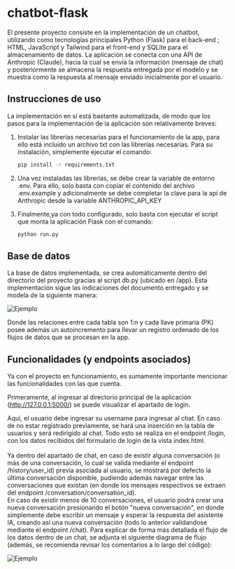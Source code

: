# chatbot-flask
El presente proyecto consiste en la implementación de un chatbot, utilizando como tecnologías principales Python (Flask) para el back-end ; HTML, JavaScript y Tailwind para el front-end y SQLite para el almacenamiento de datos. La aplicación se conecta con una API de Anthropic (Claude), hacia la cual se envía la información (mensaje de chat) y posteriormente se almacena la respuesta entregada por el modelo y se muestra como la respuesta al mensaje enviado inicialmente por el usuario.

## Instrucciones de uso
La implementación en sí está bastante automatizada, de modo que los pasos para la implementación de la aplicación son relativamente breves:

1. Instalar las librerías necesarias para el funcionamiento de la app, para ello está incluido un archivo txt con las librerías necesarias. Para su instalación, simplemente ejecutar el comando:
   ```bash
   pip install -r requirements.txt
   
2. Una vez instaladas las librerías, se debe crear la variable de entorno .env. Para ello, solo basta con copiar el contenido del archivo .env.example y adicionalmente se debe completar la clave para la api de Anthropic desde la variable ANTHROPIC_API_KEY

3. Finalmente,ya con todo configurado, solo basta con ejecutar el script que monta la aplicación Flask con el comando:
   ```bash
   python run.py

## Base de datos
La base de datos implementada, se crea automáticamente dentro del directorio del proyecto gracias al script db.py (ubicado en /app). Esta implementación sigue las indicaciones del documento entregado y se modela de la siguiente manera:

![Ejemplo](https://i.gyazo.com/d2aecc05f82c457bdba280039bd315a3.png)

Donde las relaciones entre cada tabla son 1:n  y cada llave primaria (PK) posee además un autoincremento para llevar un registro ordenado de los flujos de datos que se procesan en la app.

## Funcionalidades (y endpoints asociados)
Ya con el proyecto en funcionamiento, es sumamente importante mencionar las funcionalidades con las que cuenta.<br>

Primeramente, al ingresar al directorio principal de la aplicación (http://127.0.0.1:5000/) se puede visualizar el apartado de login.<br>

Aquí, el usuario debe ingresar su username para ingresar al chat. En caso de no estar registrado previamente, se hará una inserción en la tabla de usuarios y será redirigido al chat. Todo esto se realiza en el endpoint /login, con los datos recibidos del formulario de login de la vista index.html.
<br><br>
Ya dentro del apartado de chat, en caso de existir alguna conversación (o más de una conversación, lo cual se valida mediante el endpoint /history/user_id) previa asociada al usuario, se mostrará por defecto la última conversación disponible, pudiendo además navegar entre las conversaciones que existan (en donde los mensajes respectivos se extraen del endpoint /conversation/conversation_id). <br>
En caso de existir menos de 10 conversaciones, el usuario podrá crear una nueva conversación presionando el botón "nueva conversación", en donde simplemente debe escribir un mensaje y esperar la respuesta del asistente IA, creando así una nueva conversación (todo lo anterior validandose mediante el endpoint /chat). Para explicar de forma más detallada el flujo de los datos dentro de un chat, se adjunta el siguiente diagrama de flujo (además, se recomienda revisar los comentarios a lo largo del código):

![Ejemplo](https://i.gyazo.com/d2aecc05f82c457bdba280039bd315a3.png)


